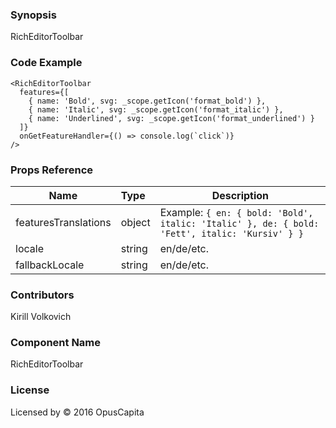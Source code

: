 ### Synopsis

RichEditorToolbar

### Code Example

```
<RichEditorToolbar 
  features={[
    { name: 'Bold', svg: _scope.getIcon('format_bold') },
    { name: 'Italic', svg: _scope.getIcon('format_italic') },
    { name: 'Underlined', svg: _scope.getIcon('format_underlined') }
  ]}
  onGetFeatureHandler={() => console.log(`click`)}
/>
```

### Props Reference

| Name                          | Type                  | Description                                                |
| ------------------------------|:----------------------| -----------------------------------------------------------|
| featuresTranslations | object | Example: `{ en: { bold: 'Bold', italic: 'Italic' }, de: { bold: 'Fett', italic: 'Kursiv' } }` |
| locale | string | en/de/etc. |
| fallbackLocale | string | en/de/etc. |

### Contributors
Kirill Volkovich

### Component Name

RichEditorToolbar

### License

Licensed by © 2016 OpusCapita

